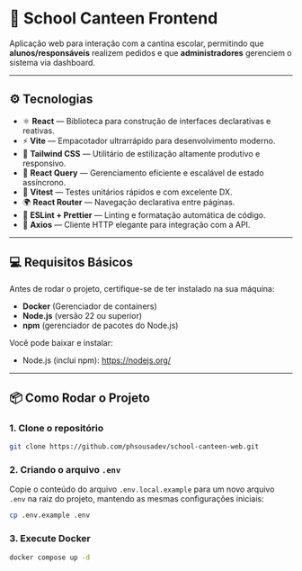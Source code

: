 # 🎨 School Canteen Frontend

Aplicação web para interação com a cantina escolar, permitindo que **alunos/responsáveis** realizem pedidos e que **administradores** gerenciem o sistema via dashboard.

---

## ⚙️ Tecnologias

- ⚛️ **React** — Biblioteca para construção de interfaces declarativas e reativas.
- ⚡ **Vite** — Empacotador ultrarrápido para desenvolvimento moderno.
- 🎨 **Tailwind CSS** — Utilitário de estilização altamente produtivo e responsivo.
- 🔮 **React Query** — Gerenciamento eficiente e escalável de estado assíncrono.
- 🧪 **Vitest** — Testes unitários rápidos e com excelente DX.
- 🌍 **React Router** — Navegação declarativa entre páginas.
- 🧹 **ESLint + Prettier** — Linting e formatação automática de código.
- 🔗 **Axios** — Cliente HTTP elegante para integração com a API.

---

## 💻 Requisitos Básicos

Antes de rodar o projeto, certifique-se de ter instalado na sua máquina:

- **Docker** (Gerenciador de containers)
- **Node.js** (versão 22 ou superior)
- **npm** (gerenciador de pacotes do Node.js)

Você pode baixar e instalar:

- Node.js (inclui npm): https://nodejs.org/

---

## 📦 Como Rodar o Projeto

### 1. Clone o repositório

```bash
git clone https://github.com/phsousadev/school-canteen-web.git
```

### 2. Criando o arquivo `.env`

Copie o conteúdo do arquivo `.env.local.example` para um novo arquivo `.env` na raiz do projeto, mantendo as mesmas configurações iniciais:

```bash
cp .env.example .env
```

### 3. Execute Docker 
```bash
docker compose up -d
```
